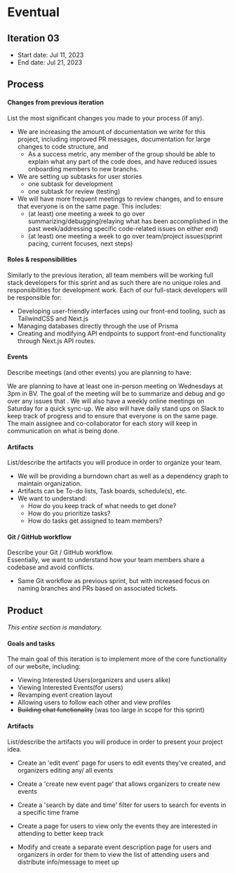 # Eventual

## Iteration 03

 * Start date: Jul 11, 2023
 * End date: Jul 21, 2023

## Process
#### Changes from previous iteration

List the most significant changes you made to your process (if any).

 * We are increasing the amount of documentation we write for this project, including improved PR messages, documentation for large changes to code structure, and 
    * As a success metric, any member of the group should be able to explain what any part of the code does, and have reduced issues onboarding members to new branchs.
 * We are setting up subtasks for user stories
    * one subtask for development
    * one subtask for review (testing)
 * We will have more frequent meetings to review changes, and to ensure that everyone is on the same page. This includes:
    * (at least) one meeting a week to go over summarizing/debugging(relaying what has been accomplished in the past week/addressing specific code-related issues on either end)
    * (at least) one meeting a week to go over team/project issues(sprint pacing, current focuses, next steps)

#### Roles & responsibilities

Similarly to the previous iteration, all team members will be working full stack developers for this sprint and as such there are no unique roles and responsibilities for development work. Each of our full-stack developers will be responsible for:

* Developing user-friendly interfaces using our front-end tooling, such as TailwindCSS and Next.js 
* Managing databases directly through the use of Prisma
* Creating and modifying API endpoints to support front-end functionality through Next.js API routes. 

#### Events

Describe meetings (and other events) you are planning to have:

We are planning to have at least one in-person meeting on Wednesdays at 3pm in BV. The goal of the meeting will be to summarize and debug and go over any issues that . We will also have a weekly online meetings on Saturday for a quick sync-up. We also will have daily stand ups on Slack to keep track of progress and to ensure that everyone is on the same page. The main assignee and co-collaborator for each story will keep in communication on what is being done. 


#### Artifacts

List/describe the artifacts you will produce in order to organize your team.       

 * We will be providing a burndown chart as well as a dependency graph to maintain organization.
 * Artifacts can be To-do lists, Task boards, schedule(s), etc.
 * We want to understand:
   * How do you keep track of what needs to get done?
   * How do you prioritize tasks?
   * How do tasks get assigned to team members?

#### Git / GitHub workflow

Describe your Git / GitHub workflow.     
Essentially, we want to understand how your team members share a codebase and avoid conflicts.

 * Same Git workflow as previous sprint, but with increased focus on naming branches and PRs based on associated tickets.


## Product

_This entire section is mandatory._


#### Goals and tasks

The main goal of this iteration is to implement more of the core functionality of our website, including:

 * Viewing Interested Users(organizers and users alike)
 * Viewing Interested Events(for users)
 * Revamping event creation layout
 * Allowing users to follow each other and view profiles
 * ~~Building chat functionality~~ (was too large in scope for this sprint)

#### Artifacts

List/describe the artifacts you will produce in order to present your project idea.

 * Create an 'edit event' page for users to edit events they've created, and organizers editing any/ all events
 
 * Create a 'create new event page' that allows organizers to create new events

 * Create a 'search by date and time' filter for users to search for events in a specific time frame

 * Create a page for users to view only the events they are interested in attending to better keep track

 * Modify and create a separate event description page for users and organizers in order for them to view the list of attending users and distribute info/message to meet up
